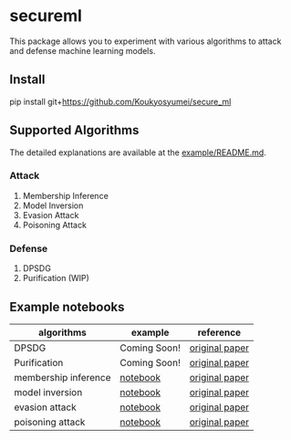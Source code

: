 # secureml

This package allows you to experiment with various algorithms to attack and defense machine learning models.

## Install

pip install git+https://github.com/Koukyosyumei/secure_ml

## Supported Algorithms

The detailed explanations are available at the [example/README.md](example/README.md).

### Attack

1. Membership Inference
2. Model Inversion
3. Evasion Attack
4. Poisoning Attack

### Defense

1. DPSDG
2. Purification (WIP)

## Example notebooks

| algorithms           | example                                                                     | reference                                                            |
| -------------------- | --------------------------------------------------------------------------- | -------------------------------------------------------------------- |
| DPSDG                | Coming Soon!                                                                | [original paper](https://arxiv.org/abs/1607.00133)                   |
| Purification         | Coming Soon!                                                                | [original paper](https://arxiv.org/abs/2005.03915)                   |
| membership inference | [notebook](example/membership_inference/membership_inference_CIFAR10.ipynb) | [original paper](https://arxiv.org/abs/1610.05820)                   |
| model inversion      | [notebook](example/model_inversion/example.ipynb)                           | [original paper](https://dl.acm.org/doi/pdf/10.1145/2810103.2813677) |
| evasion attack       | [notebook](example/adversarial_example/example_evasion_attack_svm.ipynb)    | [original paper](https://arxiv.org/abs/1708.06131)                   |
| poisoning attack     | [notebook](example/adversarial_example/example_poison_attack.ipynb)         | [original paper](https://arxiv.org/abs/1206.6389)                    |
